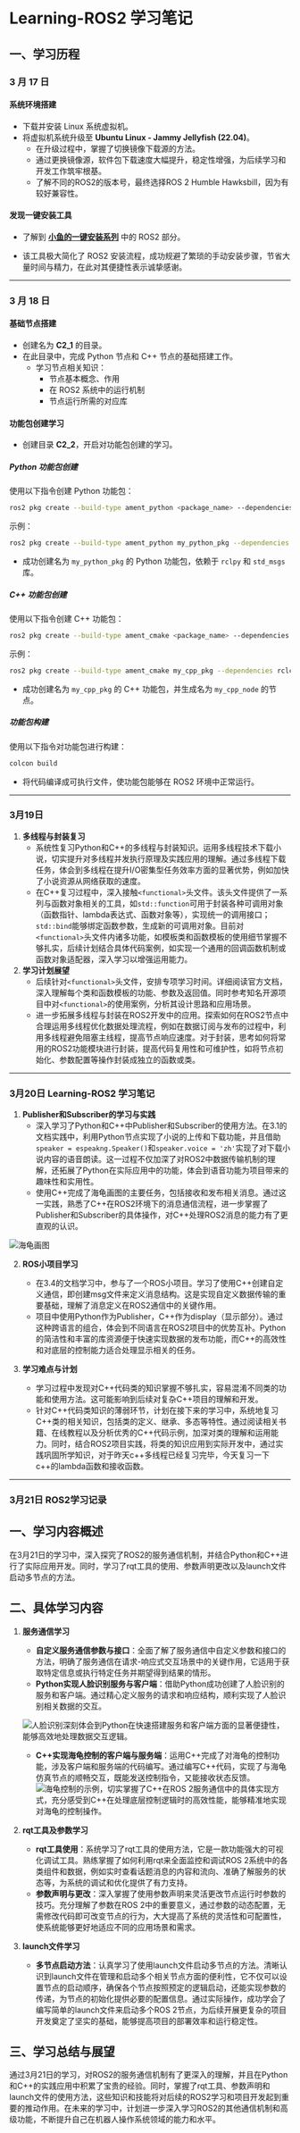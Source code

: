 
# Learning-ROS2 学习笔记  

## 一、学习历程  

### 3 月 17 日  

#### 系统环境搭建  
- 下载并安装 Linux 系统虚拟机。  
- 将虚拟机系统升级至 **Ubuntu Linux - Jammy Jellyfish (22.04)**。  
  - 在升级过程中，掌握了切换镜像下载源的方法。  
  - 通过更换镜像源，软件包下载速度大幅提升，稳定性增强，为后续学习和开发工作筑牢根基。  
  - 了解不同的ROS2的版本号，最终选择ROS 2 Humble Hawksbill，因为有较好兼容性。

#### 发现一键安装工具  
- 了解到 [**小鱼的一键安装系列**](https://fishros.org.cn/forum/topic/20/%E5%B0%8F%E9%B1%BC%E7%9A%84%E4%B8%80%E9%94%AE%E5%AE%89%E8%A3%85%E7%B3%BB%E5%88%97?lang=en-GB) 中的 ROS2 部分。  
 
- 该工具极大简化了 ROS2 安装流程，成功规避了繁琐的手动安装步骤，节省大量时间与精力，在此对其便捷性表示诚挚感谢。  

---

### 3 月 18 日  

#### 基础节点搭建  
- 创建名为 **C2_1** 的目录。  
- 在此目录中，完成 Python 节点和 C++ 节点的基础搭建工作。  
  - 学习节点相关知识：  
    - 节点基本概念、作用  
    - 在 ROS2 系统中的运行机制  
    - 节点运行所需的对应库  

#### 功能包创建学习  
- 创建目录 **C2_2**，开启对功能包创建的学习。  

##### Python 功能包创建  
使用以下指令创建 Python 功能包：  
```bash
ros2 pkg create --build-type ament_python <package_name> --dependencies <dependency1> <dependency2> ...
```
示例：  
```bash
ros2 pkg create --build-type ament_python my_python_pkg --dependencies rclpy std_msgs
```
- 成功创建名为 `my_python_pkg` 的 Python 功能包，依赖于 `rclpy` 和 `std_msgs` 库。  

##### C++ 功能包创建  
使用以下指令创建 C++ 功能包：  
```bash
ros2 pkg create --build-type ament_cmake <package_name> --dependencies <dependency1> <dependency2> ... --node-name <node_name>
```
示例：  
```bash
ros2 pkg create --build-type ament_cmake my_cpp_pkg --dependencies rclcpp std_msgs --node-name my_cpp_node
```
- 成功创建名为 `my_cpp_pkg` 的 C++ 功能包，并生成名为 `my_cpp_node` 的节点。  

##### 功能包构建  
使用以下指令对功能包进行构建：  
```bash
colcon build
```
- 将代码编译成可执行文件，使功能包能够在 ROS2 环境中正常运行。  

---

### 3月19日

1. **多线程与封装复习**
    - 系统性复习Python和C++的多线程与封装知识。运用多线程技术下载小说，切实提升对多线程并发执行原理及实践应用的理解。通过多线程下载任务，体会到多线程在提升I/O密集型任务效率方面的显著优势，例如加快了小说资源从网络获取的速度。
    - 在C++复习过程中，深入接触`<functional>`头文件。该头文件提供了一系列与函数对象相关的工具，如`std::function`可用于封装各种可调用对象（函数指针、lambda表达式、函数对象等），实现统一的调用接口；`std::bind`能够绑定函数参数，生成新的可调用对象。目前对`<functional>`头文件内诸多功能，如模板类和函数模板的使用细节掌握不够扎实，后续计划结合具体代码案例，如实现一个通用的回调函数机制或函数对象适配器，深入学习以增强运用能力。
2. **学习计划展望**
    - 后续针对`<functional>`头文件，安排专项学习时间。详细阅读官方文档，深入理解每个类和函数模板的功能、参数及返回值。同时参考知名开源项目中对`<functional>`的使用案例，分析其设计思路和应用场景。
    - 进一步拓展多线程与封装在ROS2开发中的应用。探索如何在ROS2节点中合理运用多线程优化数据处理流程，例如在数据订阅与发布的过程中，利用多线程避免阻塞主线程，提高节点响应速度。对于封装，思考如何将常用的ROS2功能模块进行封装，提高代码复用性和可维护性，如将节点初始化、参数配置等操作封装成独立的函数或类。

---

### 3月20日 Learning-ROS2 学习笔记  

1. **Publisher和Subscriber的学习与实践**
    - 深入学习了Python和C++中Publisher和Subscriber的使用方法。在3.1的文档实践中，利用Python节点实现了小说的上传和下载功能，并且借助`speaker = espeakng.Speaker()`和`speaker.voice = 'zh'`实现了对下载小说内容的语音朗读。这一过程不仅加深了对ROS2中数据传输机制的理解，还拓展了Python在实际应用中的功能，体会到语音功能为项目带来的趣味性和实用性。
    - 使用C++完成了海龟画图的主要任务，包括接收和发布相关消息。通过这一实践，熟悉了C++在ROS2环境下的消息通信流程，进一步掌握了Publisher和Subscriber的具体操作，对C++处理ROS2消息的能力有了更直观的认识。
        
![海龟画图](imgs/turtle_plot.png)

2. **ROS小项目学习**
    - 在3.4的文档学习中，参与了一个ROS小项目。学习了使用C++创建自定义通信，即创建msg文件来定义消息结构。这是实现自定义数据传输的重要基础，理解了消息定义在ROS2通信中的关键作用。
    - 项目中使用Python作为Publisher，C++作为display（显示部分）。通过这种跨语言的组合，体会到不同语言在ROS2项目中的优势互补。Python的简洁性和丰富的库资源便于快速实现数据的发布功能，而C++的高效性和对底层的控制能力适合处理显示相关的任务。

3. **学习难点与计划**
    - 学习过程中发现对C++代码类的知识掌握不够扎实，容易混淆不同类的功能和使用方法。这可能影响到后续对复杂C++项目的理解和开发。
    - 针对C++代码类知识的薄弱环节，计划在接下来的学习中，系统地复习C++类的相关知识，包括类的定义、继承、多态等特性。通过阅读相关书籍、在线教程以及分析优秀的C++代码示例，加深对类的理解和运用能力。同时，结合ROS2项目实践，将类的知识应用到实际开发中，通过实践巩固所学知识，对于昨天c++多线程已经复习完毕，今天复习一下c++的lambda函数和接收函数。

---

### 3月21日 ROS2学习记录

## 一、学习内容概述
在3月21日的学习中，深入探究了ROS2的服务通信机制，并结合Python和C++进行了实际应用开发。同时，学习了rqt工具的使用、参数声明更改以及launch文件启动多节点的方法。

## 二、具体学习内容
1. **服务通信学习**
    - **自定义服务通信参数与接口**：全面了解了服务通信中自定义参数和接口的方法，明确了服务通信在请求-响应式交互场景中的关键作用，它适用于获取特定信息或执行特定任务并期望得到结果的情形。
    - **Python实现人脸识别服务与客户端**：借助Python成功创建了人脸识别的服务和客户端。通过精心定义服务的请求和响应结构，顺利实现了人脸识别相关数据的交互。
    
    ![人脸识别](imgs/face.png)深刻体会到Python在快速搭建服务和客户端方面的显著便捷性，能够高效地处理数据交互逻辑。
    - **C++实现海龟控制的客户端与服务端**：运用C++完成了对海龟的控制功能，涉及客户端和服务端的代码编写。通过编写C++代码，实现了与海龟仿真节点的顺畅交互，既能发送控制指令，又能接收状态反馈。
    ![海龟控制](imgs/turtle_control.png)的示例，切实掌握了C++在ROS 2服务通信中的具体实现方式，充分感受到C++在处理底层控制逻辑时的高效性能，能够精准地实现对海龟的控制操作。
2. **rqt工具及参数学习**
    - **rqt工具使用**：系统学习了rqt工具的使用方法，它是一款功能强大的可视化调试工具。熟练掌握了如何利用rqt来全面监控和调试ROS 2系统中的各类组件和数据，例如实时查看话题消息的内容和流向、准确了解服务的状态等，为系统的调试和优化提供了有力支持。
    - **参数声明与更改**：深入掌握了使用参数声明来灵活更改节点运行时参数的技巧。充分理解了参数在ROS 2中的重要意义，通过参数的动态配置，无需修改代码即可改变节点的行为，大大提高了系统的灵活性和可配置性，使系统能够更好地适应不同的应用场景和需求。
3. **launch文件学习**
    - **多节点启动方法**：认真学习了使用launch文件启动多节点的方法。清晰认识到launch文件在管理和启动多个相关节点方面的便利性，它不仅可以设置节点的启动顺序，确保各个节点按照预定的逻辑启动，还能实现参数的传递，为节点的初始化提供必要的配置信息。通过实际操作，成功学会了编写简单的launch文件来启动多个ROS 2节点，为后续开展更复杂的项目开发奠定了坚实的基础，能够提高项目的部署效率和运行稳定性。

## 三、学习总结与展望
通过3月21日的学习，对ROS2的服务通信机制有了更深入的理解，并且在Python和C++的实践应用中积累了宝贵的经验。同时，掌握了rqt工具、参数声明和launch文件的使用方法，这些知识和技能将对后续的ROS2学习和项目开发起到重要的推动作用。在未来的学习中，计划进一步深入学习ROS2的其他通信机制和高级功能，不断提升自己在机器人操作系统领域的能力和水平。 






